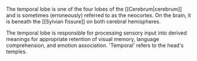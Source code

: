The temporal lobe is one of the four lobes of the [[Cerebrum|cerebrum]] and is sometimes (erroneously) referred to as the neocortex. On the brain, it is beneath the [[Sylvian fissure]] on both cerebral hemispheres.

The temporal lobe is responsible for processing sensory input into derived meanings for appropriate retention of visual memory, language comprehension, and emotion association. 'Temporal' refers to the head's temples.